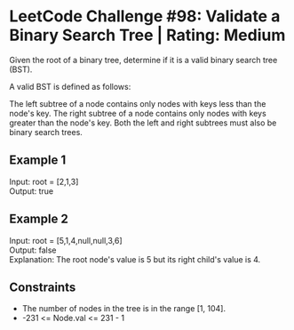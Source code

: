 # LeetCode Challenge #98: Validate a Binary Search Tree | Rating: Medium

Given the root of a binary tree, determine if it is a valid binary search tree (BST).

A valid BST is defined as follows:

The left subtree of a node contains only nodes with keys less than the node's key. The right subtree of a node contains only nodes with keys greater than the node's key. Both the left and right subtrees must also be binary search trees.

## Example 1

Input: root = [2,1,3]  
Output: true  

## Example 2

Input: root = [5,1,4,null,null,3,6]  
Output: false  
Explanation: The root node's value is 5 but its right child's value is 4.

## Constraints

- The number of nodes in the tree is in the range [1, 104].
- -231 <= Node.val <= 231 - 1

